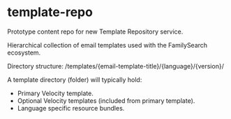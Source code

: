 # template-repo
Prototype content repo for new Template Repository service.

Hierarchical collection of email templates used with the FamilySearch ecosystem.

Directory structure:
/templates/{email-template-title}/{language}/{version}/
  
A template directory (folder) will typically hold:
* Primary Velocity template.
* Optional Velocity templates (included from primary template).
* Language specific resource bundles.
  

